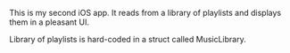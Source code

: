 This is my second iOS app. It reads from a library of playlists and displays them in a pleasant UI.

Library of playlists is hard-coded in a struct called MusicLibrary.

